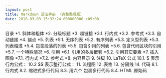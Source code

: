 ```yaml
---
layout: post
title: Markdown 语法手册 （完整整理版）
date: 2018-03-03 15:32:24.000000000 +09:00
---
```

目录
*1. 斜体和粗体
*2. 分级标题
*3. 超链接
*3.1. 行内式
*3.2. 参考式
*3.3. 自动链接
*4. 锚点
*5. 列表
*5.1. 无序列表
*5.2. 有序列表
*5.3. 定义型列表
*5.3. 列表缩进
*5.4. 包含段落的列表
*5.5. 包含引用的列表
*5.6. 包含代码区块的引用
*5.7. 一个特殊情况
*6. 引用
*6.1. 引用的多层嵌套
*6.2. 引用其它要素
*7. 插入图像
*7.1. 行内式
*7.2. 参考式
*8. 内容目录
9. 注脚
10. LaTeX 公式
10.1. $ 表示行内公式：
10.2 $$ 表示整行公式：
11. 流程图
12 .表格
13. 分隔线
14. 代码
8.1. 行内式
8.2. 缩进式多行代码
8.3. 用六个`包裹多行代码
8.4. HTML 原始码
